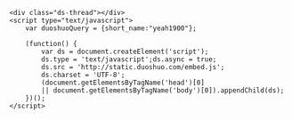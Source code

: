 <!-- Duoshuo Comment BEGIN -->
	<div class="ds-thread"></div>
	<script type="text/javascript">
		var duoshuoQuery = {short_name:"yeah1900"};
		
		(function() {
			var ds = document.createElement('script');
			ds.type = 'text/javascript';ds.async = true;
			ds.src = 'http://static.duoshuo.com/embed.js';
			ds.charset = 'UTF-8';
			(document.getElementsByTagName('head')[0] 
			|| document.getElementsByTagName('body')[0]).appendChild(ds);
		})();
	</script>
<!-- Duoshuo Comment END -->